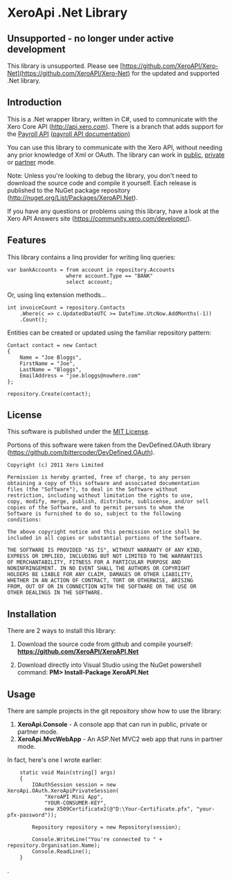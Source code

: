 XeroApi .Net Library 
====================

Unsupported - no longer under active development
------------
This library is unsupported. Please see [https://github.com/XeroAPI/Xero-Net](https://github.com/XeroAPI/Xero-Net) for the updated and supported .Net library.

Introduction
------------

This is a .Net wrapper library, written in C#, used to comnunicate with the Xero Core API (http://api.xero.com).  There is a branch that adds support for the [Payroll API](https://github.com/XeroAPI/XeroAPI.Net/tree/payroll) [(payroll API documentation)](http://developer.xero.com/documentation/payroll-api/overview/)

You can use this library to communicate with the Xero API, without needing any prior knowledge of Xml or OAuth. The library can work in [public](http://developer.xero.com/api-overview/setup-an-application/#public-apps), [private](http://developer.xero.com/api-overview/setup-an-application/#private-apps) or [partner](http://developer.xero.com/api-overview/setup-an-application/#partner-apps) mode.

Note: Unless you're looking to debug the library, you don't need to download the source code and compile it yourself. Each release is published to the NuGet package repository (http://nuget.org/List/Packages/XeroAPI.Net).

If you have any questions or problems using this library, have a look at the Xero API Answers site (https://community.xero.com/developer/).


Features
--------

This library contains a linq provider for writing linq queries:

	var bankAccounts = from account in repository.Accounts
					   where account.Type == "BANK"
					   select account;

Or, using linq extension methods...

	int invoiceCount = repository.Contacts
		.Where(c => c.UpdatedDateUTC >= DateTime.UtcNow.AddMonths(-1))
		.Count();

Entities can be created or updated using the familiar repository pattern:

	Contact contact = new Contact
	{
		Name = "Joe Bloggs",
		FirstName = "Joe",
		LastName = "Bloggs",
		EmailAddress = "joe.bloggs@nowhere.com"
	};
	
	repository.Create(contact);


License
-------
This software is published under the [MIT License](http://en.wikipedia.org/wiki/MIT_License).

Portions of this software were taken from the DevDefined.OAuth library (https://github.com/bittercoder/DevDefined.OAuth).

	Copyright (c) 2011 Xero Limited

	Permission is hereby granted, free of charge, to any person
	obtaining a copy of this software and associated documentation
	files (the "Software"), to deal in the Software without
	restriction, including without limitation the rights to use,
	copy, modify, merge, publish, distribute, sublicense, and/or sell
	copies of the Software, and to permit persons to whom the
	Software is furnished to do so, subject to the following
	conditions:

	The above copyright notice and this permission notice shall be
	included in all copies or substantial portions of the Software.

	THE SOFTWARE IS PROVIDED "AS IS", WITHOUT WARRANTY OF ANY KIND,
	EXPRESS OR IMPLIED, INCLUDING BUT NOT LIMITED TO THE WARRANTIES
	OF MERCHANTABILITY, FITNESS FOR A PARTICULAR PURPOSE AND
	NONINFRINGEMENT. IN NO EVENT SHALL THE AUTHORS OR COPYRIGHT
	HOLDERS BE LIABLE FOR ANY CLAIM, DAMAGES OR OTHER LIABILITY,
	WHETHER IN AN ACTION OF CONTRACT, TORT OR OTHERWISE, ARISING
	FROM, OUT OF OR IN CONNECTION WITH THE SOFTWARE OR THE USE OR
	OTHER DEALINGS IN THE SOFTWARE.

	
Installation
------------
There are 2 ways to install this library:

1. Download the source code from github and compile yourself:
 **https://github.com/XeroAPI/XeroAPI.Net**

2. Download directly into Visual Studio using the NuGet powershell command:
 **PM&gt; Install-Package XeroAPI.Net**


Usage
-----

There are sample projects in the git repository show how to use the library:

1. **XeroApi.Console** - A console app that can run in public, private or partner mode.
2. **XeroApi.MvcWebApp** - An ASP.Net MVC2 web app that runs in partner mode.

In fact, here's one I wrote earlier:

        static void Main(string[] args)
        {
            IOAuthSession session = new XeroApi.OAuth.XeroApiPrivateSession(
                "XeroAPI Mini App",
                "YOUR-CONSUMER-KEY",
                new X509Certificate2(@"D:\Your-Certificate.pfx", "your-pfx-password"));

            Repository repository = new Repository(session);
            
            Console.WriteLine("You're connected to " + repository.Organisation.Name);
            Console.ReadLine();
        }

.
